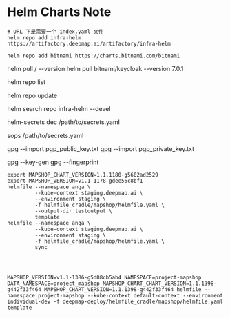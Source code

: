 Helm Charts Note
================



```
# URL 下是需要一个 index.yaml 文件
helm repo add infra-helm https://artifactory.deepmap.ai/artifactory/infra-helm

helm repo add bitnami https://charts.bitnami.com/bitnami
```

helm pull <repo>/<chart> --version <version>
helm pull bitnami/keycloak --version 7.0.1

helm repo list

helm repo update

helm search repo infra-helm --devel


helm-secrets dec /path/to/secrets.yaml

sops /path/to/secrets.yaml

gpg --import pgp_public_key.txt
gpg --import pgp_private_key.txt

gpg --key-gen
gpg --fingerprint



```
export MAPSHOP_CHART_VERSION=1.1.1180-g5602ad2529
export MAPSHOP_VERSION=v1.1-1178-gdee56c8bf1
helmfile --namespace anga \
         --kube-context staging.deepmap.ai \
         --environment staging \
         -f helmfile_cradle/mapshop/helmfile.yaml \
         --output-dir testoutput \
         template
helmfile --namespace anga \
         --kube-context staging.deepmap.ai \
         --environment staging \
         -f helmfile_cradle/mapshop/helmfile.yaml \
         sync




MAPSHOP_VERSION=v1.1-1386-g5d88cb5ab4 NAMESPACE=project-mapshop DATA_NAMESPACE=project_mapshop MAPSHOP_CHART_CHART_VERSION=1.1.1398-g442f33f464 MAPSHOP_CHART_VERSION=1.1.1398-g442f33f464 helmfile --namespace project-mapshop --kube-context default-context --environment individual-dev -f deepmap-deploy/helmfile_cradle/mapshop/helmfile.yaml template
```
